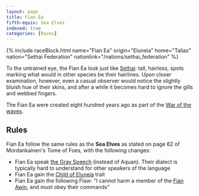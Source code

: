 ```yaml
---
layout: page
title: Fian Ea
fifth-equiv: Sea Elves
indexed: true
categories: [Races]
---
```


{% include raceBlock.html name="Fian Ea" origin="Eluneia" home="Talias" nation="Sethai Federation" nationlink="/nations/sethai_federation" %}

To the untrained eye, the Fian Ea look just like [Sethai](/races/sethai): tall, hairless, spots marking what would in other
 species be their hairlines. Upon closer examination, however, even a casual observer would notice the slightly bluish 
 hue of their skins, and after a while it becomes hard to ignore the gills and webbed fingers.
 
The Fian Ea were created eight hundred years ago as part of the [War of the waves](/history/war_of_the_waves).

## Rules

Fian Ea follow the same rules as the **Sea Elves** as stated on page 62 of Mordankainen's Tome of Foes, with the following changes:

- Fian Ea speak [the Gray Speech](/general/languages) (instead of Aquan). Their dialect is typically hard to understand for other speakers of the language
- Fian Ea gain the [Child of Eluneia](/rules/child_of_eluneia) trait
- Fian Ea gain the following Flaw: "I cannot harm a member of the [Fian Awin](/nations/sethai_federation), and must obey their commands"
